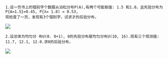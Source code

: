 ```
1.设一页书上的错别字个数服从泊松分布P(A),有两个可能取值: 1.5 和1.8，且先验分布为
P{A=1.5}=0.45, P{λ= 1.8) = 0.53,
现检查了一页，发现有3个错别字，试求才的后验分布，

```
![](https://cdn.jsdelivr.net/gh/lyhcc/Picture_Repository/img/ml_byes.gif)

```
2.设总体为均匀分 布U(0. 0+1), 0的先验分布是均匀分布U(10, 16).现有三个观测值: 
11.7, 12.1, 12.0.求0的后验分布，

```
![](https://cdn.jsdelivr.net/gh/lyhcc/Picture_Repository/img/ml_byes2.gif)


```
